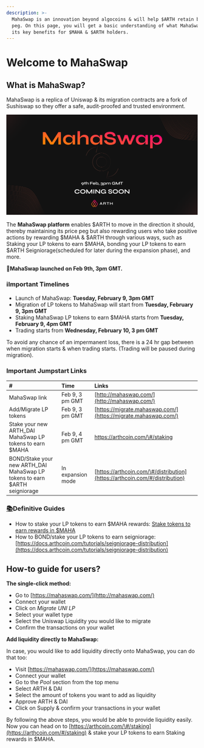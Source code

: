 ```yaml
---
description: >-
  MahaSwap is an innovation beyond algocoins & will help $ARTH retain back its
  peg. On this page, you will get a basic understanding of what MahaSwap is &
  its key benefits for $MAHA & $ARTH holders.
---
```


# Welcome to MahaSwap

## **What is MahaSwap?**

MahaSwap is a replica of Uniswap & its migration contracts are a fork of Sushiswap so they offer a safe, audit-proofed and trusted environment.

![](.gitbook/assets/main-mahaswap-launch.png)

The **MahaSwap platform** enables $ARTH to move in the direction it should, thereby maintaining its price peg but also rewarding users who take positive actions by rewarding $MAHA & $ARTH through various ways, such as Staking your LP tokens to earn $MAHA, bonding your LP tokens to earn $ARTH Seigniorage\(scheduled for later during the expansion phase\), and more.

🚀**MahaSwap launched on Feb 9th, 3pm GMT.**

### ℹ️Important Timelines

* Launch of MahaSwap: **Tuesday, February 9, 3pm GMT**
* Migration of LP tokens to MahaSwap will start from **Tuesday, February 9, 3pm GMT**
* Staking MahaSwap LP tokens to earn $MAHA starts from **Tuesday, February 9, 4pm GMT**
* Trading starts from **Wednesday, February 10, 3 pm GMT**

To avoid any chance of an impermanent loss, there is a 24 hr gap between when migration starts & when trading starts. \(Trading will be paused during migration\).

### Important Jumpstart Links

| \# | Time | Links |
| :--- | :--- | :--- |
| MahaSwap link | Feb 9, 3 pm GMT | [http://mahaswap.com/](http://mahaswap.com/) |
| Add/Migrate LP tokens | Feb 9, 3 pm GMT | [https://migrate.mahaswap.com/](https://migrate.mahaswap.com/) |
| Stake your new ARTH\_DAI MahaSwap LP tokens to earn $MAHA | Feb 9, 4 pm GMT | https://arthcoin.com/\#/staking |
| BOND/Stake your new ARTH\_DAI MahaSwap LP tokens to earn $ARTH seigniorage | In expansion mode | [https://arthcoin.com/\#/distribution](https://arthcoin.com/#/distribution) |

### [📚](https://emojipedia.org/books/#:~:text=Color%20and%20orientation%20vary%20across,to%20Emoji%201.0%20in%202015.)Definitive Guides

* How to stake your LP tokens to earn $MAHA rewards: [Stake tokens to earn rewards in $MAHA](tutorials/stake-tokens-to-earn-rewards-in-usdmaha.md)
* How to BOND/stake your LP tokens to earn seigniorage: [https://docs.arthcoin.com/tutorials/seigniorage-distribution](https://docs.arthcoin.com/tutorials/seigniorage-distribution)

## How-to guide for users?

**The single-click method:**

* Go to [https://mahaswap.com/](http://mahaswap.com/)
* Connect your wallet
* Click on _Migrate UNI LP_
* Select your wallet type
* Select the Uniswap Liquidity you would like to migrate
* Confirm the transactions on your wallet

**Add liquidity directly to MahaSwap:**

In case, you would like to add liquidity directly onto MahaSwap, you can do that too:

* Visit [https://mahaswap.com/](https://mahaswap.com/)
* Connect your wallet
* Go to the _Pool_ section from the top menu
* Select ARTH & DAI
* Select the amount of tokens you want to add as liquidity
* Approve ARTH & DAI
* Click on Supply & confirm your transactions in your wallet

By following the above steps, you would be able to provide liquidity easily. Now you can head on to [https://arthcoin.com/\#/staking](https://arthcoin.com/#/staking) & stake your LP tokens to earn Staking rewards in $MAHA.

